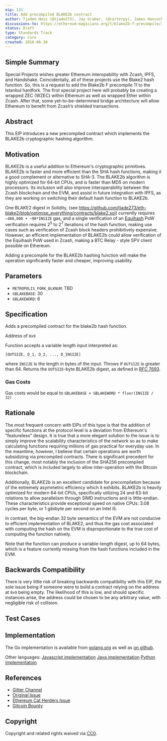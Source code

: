 ```yaml
---
eip: 131
title: Add precompiled BLAKE2b contract
author: Tjaden Hess (@tjade273), Jay Graber, (@carterpy), James Hancock (@madeoftin)
discussions-to: https://ethereum-magicians.org/t/blake2b-f-precompile/3157
status: Draft
type: Standards Track
category: Core
created: 2016-06-30
---
```


## Simple Summary
<!--"If you can't explain it simply, you don't understand it well enough." Provide a simplified and layman-accessible explanation of the EIP.-->
Special Projects wishes greater Ethereum interopability with Zcash, IPFS, and Handshake. Coincidentally, all of these projects use the Blake2 hash function. So, this is a request to add the Blake2b F precompile 11 to the Istanbul hardfork. The first special project here will probably be creating a wrapped ZEC (WZEC) within Ethereum as well as wrapped Ether within Zcash. After that, some yet-to-be-determined bridge architecture will allow Ethereum to benefit from Zcash’s shielded transactions.

## Abstract

This EIP introduces a new precompiled contract which implements the BLAKE2b cryptographic hashing algorithm.

## Motivation

BLAKE2b is a useful addition to Ethereum's cryptographic primitives. BLAKE2b is faster and more efficient than the SHA hash functions, making it a good complement or alternative to SHA-3. The BLAKE2b algorithm is highly optimized for 64-bit CPUs, and is faster than MD5 on modern processors. Its inclusion will also improve interoperability between the Zcash blockchain and the EVM, and assist in future integration with IPFS, as they are working on switching their default hash function to BLAKE2b.

One BLAKE2 digest in Solidity, (see https://github.com/tjade273/eth-blake2/blob/optimise_everything/contracts/blake2.sol) currently requires `~480,000 + ~90*INSIZE` gas, and a single verification of an [Equihash](https://www.cryptolux.org/images/b/b9/Equihash.pdf) PoW verification requires 2<sup>5</sup> to 2<sup>7</sup> iterations of the hash function, making use cases such as verification of Zcash block headers prohibitively expensive. However, an efficient implementation of BLAKE2b could allow verification of the Equihash PoW used in Zcash, making a BTC Relay - style SPV client possible on Ethereum.

Adding a precompile for the BLAKE2b hashing function will make the operation significantly faster and cheaper, improving usability.

## Parameters

* `METROPOLIS_FORK_BLKNUM`: TBD
* `GBLAKEBASE`: 30
* `GBLAKEWORD`: 6

## Specification

Adds a precompiled contract for the blake2b hash function.

Address of `0x9`

Function accepts a variable length input interpreted as:

    [OUTSIZE, D_1, D_2, ..., D_INSIZE]

where `INSIZE` is the length in bytes of the input. Throws if `OUTSIZE` is greater than 64. Returns the `OUTSIZE`-byte BLAKE2b digest, as defined in [RFC 7693](https://tools.ietf.org/html/rfc7693).

### Gas Costs

Gas costs would be equal to `GBLAKEBASE + GBLAKEWORD * floor(INSIZE / 32)`

## Rationale

The most frequent concern with EIPs of this type is that the addition of specific functions at the protocol level is a deviation from Ethereum's "featureless" design. It is true that a more elegant solution to the issue is to simply improve the scalability characteristics of the network so as to make calculating functions requiring millions of gas practical for everyday use. In the meantime, however, I believe that certain operations are worth subsidizing via precompiled contracts. There is significant precedent for this change, most notably the inclusion of the SHA256 precompiled contract, which is included largely to allow inter-operation with the Bitcoin blockchain.

Additionally, BLAKE2b is an excellent candidate for precompilation because of the extremely asymmetric efficiency which it exhibits. BLAKE2b is heavily optimized for modern 64-bit CPUs, specifically utilizing 24 and 63-bit rotations to allow parallelism through SIMD instructions and is little-endian. These characteristics provide exceptional speed on native CPUs: 3.08 cycles per byte, or 1 gibibyte per second on an Intel i5.

In contrast, the big-endian 32 byte semantics of the EVM are not conducive to efficient implementation of BLAKE2, and thus the gas cost associated with computing the hash on the EVM is disproportionate to the true cost of computing the function natively.

Note that the function can produce a variable-length digest, up to 64 bytes, which is a feature currently missing from the hash functions included in the EVM.

## Backwards Compatibility

There is very little risk of breaking backwards compatibility with this EIP, the sole issue being if someone were to build a contract relying on the address at `0x9` being empty. The likelihood of this is low, and should specific instances arise, the address could be chosen to be any arbitrary value, with negligible risk of collision.

## Test Cases


## Implementation

The Go implementation is available from [golang.org](https://golang.org/x/crypto/blake2b) as well as [on github](https://github.com/dchest/blake2b).

Other languages:
[Javascript implementation](https://github.com/dcposch/blakejs)
[Java implementation](https://github.com/alphazero/Blake2b)
[Python implementatoin](https://github.com/buggywhip/blake2_py)

## References

 * [Gitter Channel](https://gitter.im/EIPshepherding/eip-131)
 * [Original Issue](https://github.com/ethereum/EIPs/issues/152)
 * [Ethereum Cat Herders Issue](https://github.com/ethereum-cat-herders/PM/issues/64)
 * [Gitcoin Bounty](https://gitcoin.co/issue/ethereum-cat-herders/PM/64/2955)


## Copyright
Copyright and related rights waived via [CC0](https://creativecommons.org/publicdomain/zero/1.0/).
